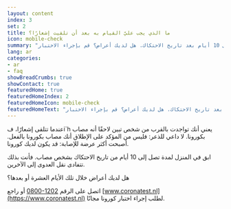 ```yaml
---
layout: content
index: 3
set: 2
title: ما الذي يجب عليّ القيام به بعد أن تلقيت إشعارًا؟
icon: mobile-check
summary: "يُنصح بالبقاء في المنزل حتى 10 أيام بعد تاريخ الاحتكاك. هل لديك أعراض؟ قم بإجراء الاختبار."
lang: ar
categories:
- ar
- faq
showBreadCrumbs: true
showContact: true
featuredHome: true
featuredHomeIndex: 2
featuredHomeIcon: mobile-check
featuredHomeText: "يُنصح بالبقاء في المنزل حتى 10 أيام بعد تاريخ الاحتكاك. هل لديك أعراض؟ قم بإجراء الاختبار."
---
```


عندما تتلقى إشعارًا، فi`h يعني أنك تواجدت بالقرب من شخص تبين لاحقًا أنه مصاب بكورونا. لا داعي للذعر: فليس من المؤكد على الإطلاق أنك مصاب بكورونا بالفعل. أصبحت أكثر عرضة للإصابة: قد يكون لديك كورونا.

ابق في المنزل لمدة تصل إلى 10 أيام من تاريخ الاحتكاك بشخص مصاب. فأنت بذلك تتفادى نقل العدوى إلى الآخرين.

هل لديك أعراض خلال تلك الأيام العشرة أو بعدها؟ 

اتصل على الرقم <a href="tel:0800-1202" dir="ltr">0800-1202</a> أو راجع [www.coronatest.nl](https://www.coronatest.nl)  لطلب إجراء اختبار كورونا مجانًا.

